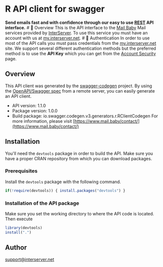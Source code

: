 # R API client for swagger

**Send emails fast and with confidence through our easy to use [REST](https://en.wikipedia.org/wiki/Representational_state_transfer) API interface.**   # 📌 Overview  This is the API interface to the [Mail Baby](https//mail.baby/) Mail services provided by [InterServer](https://www.interserver.net). To use this service you must have an account with us at [my.interserver.net](https://my.interserver.net).   # 🔐 Authentication  In order to use most of the API calls you must pass credentials from the [my.interserver.net](https://my.interserver.net/) site.  We support several different authentication methods but the preferred method is to use the **API Key** which you can get from the [Account Security](https://my.interserver.net/account_security) page. 

## Overview
This API client was generated by the [swagger-codegen](https://github.com/swagger-api/swagger-codegen) project. By using the [OpenAPI/Swagger spec](https://github.com/swagger-api/swagger-spec) from a remote server, you can easily generate an API client.

- API version: 1.1.0
- Package version: 1.0.0
- Build package: io.swagger.codegen.v3.generators.r.RClientCodegen
For more information, please visit [https://www.mail.baby/contact/](https://www.mail.baby/contact/)

## Installation
You'll need the `devtools` package in order to build the API.
Make sure you have a proper CRAN repository from which you can download packages.

### Prerequisites
Install the `devtools` package with the following command.
```R
if(!require(devtools)) { install.packages("devtools") }
```

### Installation of the API package
Make sure you set the working directory to where the API code is located.
Then execute
```R
library(devtools)
install(".")
```

## Author

support@interserver.net
